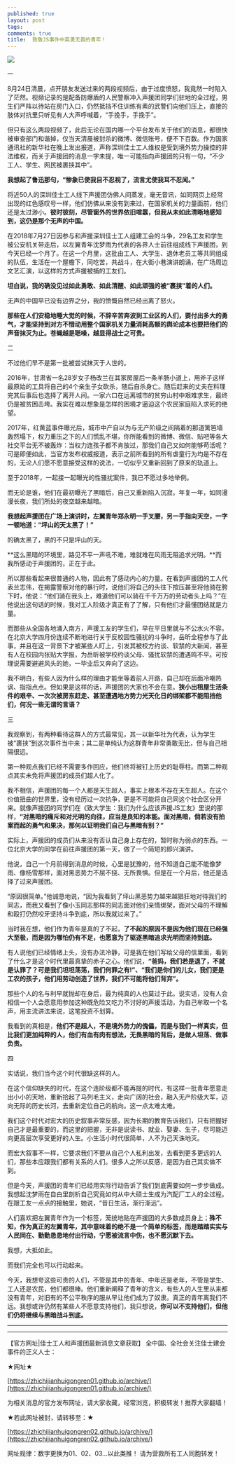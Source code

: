 ```yaml
---
published: true
layout: post
tags:
comments: true
title:  致敬JS事件中英勇无畏的青年！
---
```


![](http://d.hiphotos.baidu.com/image/pic/item/d0c8a786c9177f3e4c434d337dcf3bc79f3d569c.jpg)

一

8月24日清晨，点开朋友发送过来的两段视频后，由于过度愤怒，我竟然一时陷入了茫然。视频记录的是配备防爆盾的人民警察冲入声援团同学们驻地的全过程，男生们严阵以待站在房门入口，仍然抵挡不住训练有素的武警们向他们压上，直接的肢体对抗里只听见有人大声呼喊着，“手挽手，手挽手”。

但只有这么两段视频了，此后无论在国内哪一个平台发布关于他们的消息，都很快被审查部门和谐掉，仅当天清晨被封杀的微博、微信账号，便不下百数。作为国家通讯社的新华社在晚上发出报道，声称深圳佳士工人维权是受到境外势力操控的非法维权，而关于声援团的消息一字未提，唯一可能指向声援团的只有一句，“不少工人、学生、网民被裹挟其中”。

**我想起了鲁迅那句，“惨象已使我目不忍视了，流言尤使我耳不忍闻。”**

将近50人的深圳佳士工人线下声援团仿佛人间蒸发，毫无音讯，如同网页上经常出现的红色感叹号一样，他们仿佛从来没有到来过，在国家机关的力量面前，他们还是太过渺小。**彼时彼刻，尽管窗外的世界依旧喧嚣，但我从未如此清晰地感知到，这仍是那个无声的中国。**

在2018年7月27日因参与和声援深圳佳士工人组建工会的斗争，29名工友和学生被公安机关带走后，以左翼青年沈梦雨为代表的各界人士前往组成线下声援团，到今天已经一个月了。在这一个月里，这批由工人、大学生、退休老员工等共同组成的队伍，生活在一个屋檐下，同吃苦，共战斗，在大街小巷演讲朗诵，在广场周边文艺汇演，以这样的方式声援被捕的工友们。

**坦白说，我的确没见过如此勇敢、如此清醒、如此顽强的被“裹挟”着的人们。**

无声的中国早已没有边界之分，我的愤慨自然已经出离了怒火。

**那些在人们安稳地睡大觉的时候，不辞辛苦奔波到工业区的人们，要付出多大的勇气，才能坚持到对方不惜动用整个国家机关力量消耗高额的舆论成本也要把他们的声音抹灭为止。苍蝇越是聒噪，越显得战士之可贵。**

二

不过他们早不是第一批被尝试抹灭于人世的。

2016年，甘肃省一名28岁女子杨改兰在其家房屋后一条羊肠小道上，用斧子这样最原始的工具将自己的4个亲生子女砍杀，随后自杀身亡。随后赶来的丈夫在料理完其后事后也选择了离开人间。一家六口在远离城市的贫穷山村中艰难求生，最终仍是被贫困击垮。我实在难以想象是怎样的困境才逼迫这个农民家庭陷入求死的绝望。

2017年，红黄蓝事件曝光后，城市中产自以为与无产阶级之间隔着的那道篱笆墙轰然塌下，权力重压之下的人们慌乱不堪，你所能看到的微博、微信、贴吧等各大社交平台无不被轰炸：当权力连孩子都不肯放过，那我们自己又如何能够苟活呢？可是即便如此，当官方发布权威报道，表示之前所看到的所有虐童行为均是不存在的，无论人们愿不愿意接受这样的说法，一切似乎又重新回到了原来的轨道上。

至于2018年，一起接一起曝光的性骚扰案件，我已不愿过多地举例。

而无论是谁，他们在最初曝光了黑暗后，自己又重新陷入沉寂。年复一年，如同漫漫长夜，我们所处的夜空越来越暗。

**我想起声援团在广场上演讲时，左翼青年郑永明一手叉腰，另一手指向天空，一字一顿地道：“坪山的天太黑了！”**

的确太黑了，黑的不只是坪山的天。

**这么黑暗的环境里，路见不平一声吼不难，难就难在风雨无阻追求光明。**而我所感动于声援团的，正在于此。

所以那些看起来很普通的人物，因此有了感动内心的力量。在看到声援团的工人代表兰志伟，在揭露警察对他的暴行时，说他们将自己的头往下按压甚至将他骑在胯下时，他说：“他们骑在我头上，难道他们可以骑在千千万万的劳动者头上吗？”在他说出这句话的时候，我对工人阶级才真正有了了解，只有他们才最懂团结就是力量。

而那些从全国各地涌入南方，声援工友的学生们，早在平日里就与不公水火不容。在北京大学四月份连续不断地进行关于反校园性骚扰的斗争时，岳昕全程参与了此事，并且在这一背景下才被某些人盯上，引发其被校方约谈、软禁的大新闻，甚至有人在校园内张贴大字报，为岳昕被学校约谈父母、骚扰软禁的遭遇鸣不平。可按理说需要避避风头的她，一毕业后又奔向了这边。

我不明白，有些人因为什么样的理由才能坐等着前人开路，自己却在后面冷嘲热讽、指指点点。但如果是这样的话，声援团的大家也不会在意。**狭小出租屋生活条件的艰辛、一次次被房东赶走、甚至遭遇地方势力光天化日的绑架都不能阻挡他们，何况一些无谓的言语？**

三

我观察到，有两种看待这群人的方式最常见，其一以新华社为代表，认为学生被“裹挟”到这次事件当中来；其二是单纯认为这群青年非常勇敢无比，但与自己相隔很远。

第一种观点我们已经不需要多作回应，他们终将被钉上历史的耻辱柱。而第二种观点其实未免将声援团的成员们超人化了。

我不相信，声援团的每一个人都是天生超人，事实上根本不存在天生超人。在这个价值扭曲的世界里，没有经历过一次抗争，更是不可能将自己同这个社会区分开来。就像声援团的同学们在《致大学生：我们为什么应该声援JS工友》里说的那样，**“对黑暗的痛斥和对光明的向往，应当是良知的本能。面对黑暗，倘若没有拍案而起的勇气和果决，那何以证明我们自己与黑暗有别？”**

实际上，声援团的成员们从来没有否认自己身上存在的，暂时称为弱点的东西。一位北京大学的同学在前往声援团的第一天，做了一个简短的即兴演讲。

他说，自己一个月前得到消息的时候，心里是犹豫的，他不知道自己能不能像梦雨、像杨雪那样，面对黑恶势力不屈不挠、无所畏惧。但是在一个月后，他还是选择了过来声援团。

“原因很简单。”他诚恳地说，“因为我看到了坪山黑恶势力越来越猖狂地对待我们的同志，而我又看到了像小玉同志那样的同志面对他们亲情绑架，面对父母的不理解和殴打仍然咬牙坚持斗争到底，所以我就过来了。”

当时我在想，他们作为青年是真的了不起，**了不起的原因不是因为他们现在已经强大至极，而是因为哪怕仍有不足，也愿意为了驱逐黑暗追求光明而坚持到底。**

有人说他们已经情绪上头，没有办法冷静，可是我在他们写给父母的信里面，看到了什么才是这个时代里最真挚的赤子之心。他们说，**“爸妈，我们若是退了，不就是认罪了？可是我们坦坦荡荡，我们何罪之有!”、“我们是你们的儿女，我们更是工农的孩子，他们用劳动创造了世界，我们不可能将他们背弃”。**

那些个人的名与利早就抛却在身后，最为纯真的人也莫过于此。说实话，没有人会相信一个人会愿意用参加这种既危险又吃力不讨好的声援活动，为自己牟取一个名声，用主流讲法来说，这笔投资不划算。

我看到的真相是，**他们不是超人，不是境外势力的傀儡，而是与我们一样真实，但比我们更加纯粹的人，他们有血有肉有想法，无畏黑暗的背后，是做人坦荡、做事负责。**

四

实话说，我们当今这个时代很缺这样的人。

在这个信仰缺失的时代，在这个连阶级都不能再提的时代，有这样一批青年愿意走出小小的天地，重新拾起了马列毛主义，走向广阔的社会，融入无产阶级大军，迈向无际的历史长河，去重新定位自己的航向。这一点太难太难。

我们这个时代对宏大的历史叙事非常反感，因为长期的教育告诉我们，只有把握好自己才是最重要的，而这里的把握，无非是说读书、就业、娶妻、生子，尽可能迈向更高层次享受更好的人生。小生活小时代很简单，人不为己天诛地灭。

而宏大叙事不一样，它要求我们不要从自己个人私利出发，去看到更多更远的人们，那些本应跟我们都有关系的人们。很多人之所以反感，是因为自己其实做不到。

但是今天，声援团的青年们已经用实际行动告诉了我们到底需要如何一步步做成。我想起沈梦雨在自白里剖析自己究竟如何从中大硕士生成为汽配厂工人的全过程。在跟工友一点点的接触里，她说，“昔日生活，渐行渐远”。

人们喜欢把左翼青年作为一个标签，笼统地贴在声援团的大多数成员身上；**殊不知，作为真正的左翼青年，其中意味着的绝不是一个简单的标签，而是踏踏实实与人民同在、勤勤恳恳地付出行动，宁愿被流言中伤，也不愿沉默下去。**

我想，大抵如此。

而我们完全也可以行动起来。

今天，我想夸这些可贵的人们，不管是其中的青年、中年还是老年，不管是学生、工人还是农民，他们都很棒。他们重新阐释了青年的含义，有些人的人生里从来都没有青年，对旧有的不公平秩序的服从早让他们成为了奴隶。真正的青年离我们不远。我想或许仍然有某些人不愿意支持他们，我只想说，**你可以不支持他们，但他们仍将继续与黑暗战斗到底。**


---

---

【官方网址|佳士工人和声援团最新消息文章获取】
全中国、全社会关注佳士建会事件的正义人士：

★网址★

[https://zhichijianhuigongren01.github.io/archive/](https://zhichijianhuigongren01.github.io/archive/)

为相关消息的官方发布网址，请大家收藏，经常浏览，积极转发！推荐大家翻墙！

★若此网址被封，请转移至：★

[https://zhichijianhuigongren02.github.io/archive/](https://zhichijianhuigongren02.github.io/archive/)

网址规律：数字更换为01、02、03...以此类推！
请为营救所有工人同胞转发！

